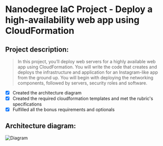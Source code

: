 # Nanodegree IaC Project - Deploy a high-availability web app using CloudFormation
## Project description:
> In this project, you’ll deploy web servers for a highly available web app using CloudFormation. You will write the code that creates and deploys the infrastructure and application for an Instagram-like app from the ground up. You will begin with deploying the networking components, followed by servers, security roles and software.

- [x] Created the architecture diagram
- [x] Created the required cloudformation templates and met the rubric's specifications
- [x] Fulfilled all the bonus requirements and optionals

## Architecture diagram:
![Diagram](https://github.com/mostafaibrahim24/highavailability-webapp-nanodegree-project/blob/main/Diagram.png)
